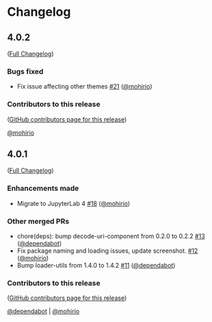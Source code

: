 # Changelog

<!-- <START NEW CHANGELOG ENTRY> -->

## 4.0.2

([Full Changelog](https://github.com/mohirio/jupyterlab-horizon-theme/compare/v4.0.1...bda7851fcc950fed3310335f623603e15ff6bdfc))

### Bugs fixed

- Fix issue affecting other themes [#21](https://github.com/mohirio/jupyterlab-horizon-theme/pull/21) ([@mohirio](https://github.com/mohirio))

### Contributors to this release

([GitHub contributors page for this release](https://github.com/mohirio/jupyterlab-horizon-theme/graphs/contributors?from=2023-11-19&to=2023-11-22&type=c))

[@mohirio](https://github.com/search?q=repo%3Amohirio%2Fjupyterlab-horizon-theme+involves%3Amohirio+updated%3A2023-11-19..2023-11-22&type=Issues)

<!-- <END NEW CHANGELOG ENTRY> -->

## 4.0.1

([Full Changelog](https://github.com/mohirio/jupyterlab-horizon-theme/compare/3.1.1...c4d87ec9769f9661069ed7c7cf43cca15814f03f))

### Enhancements made

- Migrate to JupyterLab 4 [#18](https://github.com/mohirio/jupyterlab-horizon-theme/pull/18) ([@mohirio](https://github.com/mohirio))

### Other merged PRs

- chore(deps): bump decode-uri-component from 0.2.0 to 0.2.2 [#13](https://github.com/mohirio/jupyterlab-horizon-theme/pull/13) ([@dependabot](https://github.com/dependabot))
- Fix package naming and loading issues, update screenshot. [#12](https://github.com/mohirio/jupyterlab-horizon-theme/pull/12) ([@mohirio](https://github.com/mohirio))
- Bump loader-utils from 1.4.0 to 1.4.2 [#11](https://github.com/mohirio/jupyterlab-horizon-theme/pull/11) ([@dependabot](https://github.com/dependabot))

### Contributors to this release

([GitHub contributors page for this release](https://github.com/mohirio/jupyterlab-horizon-theme/graphs/contributors?from=2022-12-04&to=2023-11-19&type=c))

[@dependabot](https://github.com/search?q=repo%3Amohirio%2Fjupyterlab-horizon-theme+involves%3Adependabot+updated%3A2022-12-04..2023-11-19&type=Issues) | [@mohirio](https://github.com/search?q=repo%3Amohirio%2Fjupyterlab-horizon-theme+involves%3Amohirio+updated%3A2022-12-04..2023-11-19&type=Issues)
